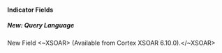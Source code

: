 
#### Indicator Fields

##### New: Query Language
New Field <~XSOAR> (Available from Cortex XSOAR 6.10.0).</~XSOAR>
